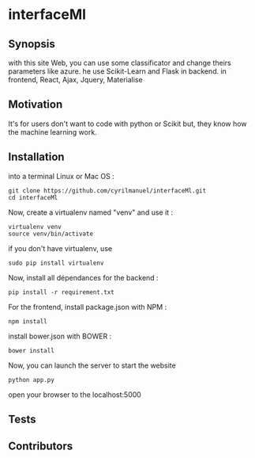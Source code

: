 # interfaceMl

## Synopsis

with this site Web, you can use some classificator and change theirs parameters like azure. he use Scikit-Learn and Flask in backend. in frontend, React, Ajax, Jquery, Materialise

## Motivation

It's for users don't want to code with python or Scikit but, they know how the machine learning work.

## Installation

into a terminal Linux or Mac OS :

```
git clone https://github.com/cyrilmanuel/interfaceMl.git
cd interfaceMl
```

Now, create a virtualenv named "venv" and use it :

```
virtualenv venv
source venv/bin/activate
```

if you don't have virtualenv, use
```
sudo pip install virtualenv
```

Now, install all dépendances for the backend :
```
pip install -r requirement.txt
```

For the frontend, install package.json with NPM :
```
npm install
```

install bower.json with BOWER :
```
bower install
```

Now, you can launch the server to start the website
```
python app.py
```

open your browser to the localhost:5000

## Tests

## Contributors